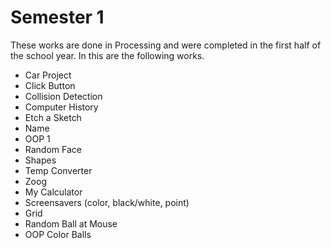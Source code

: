 # Semester 1
These works are done in Processing and were completed in the first half of the school year.
In this are the following works.
* Car Project
* Click Button
* Collision Detection
* Computer History
* Etch a Sketch
* Name
* OOP 1
* Random Face
* Shapes
* Temp Converter
* Zoog
* My Calculator
* Screensavers (color, black/white, point)
* Grid
* Random Ball at Mouse
* OOP Color Balls
